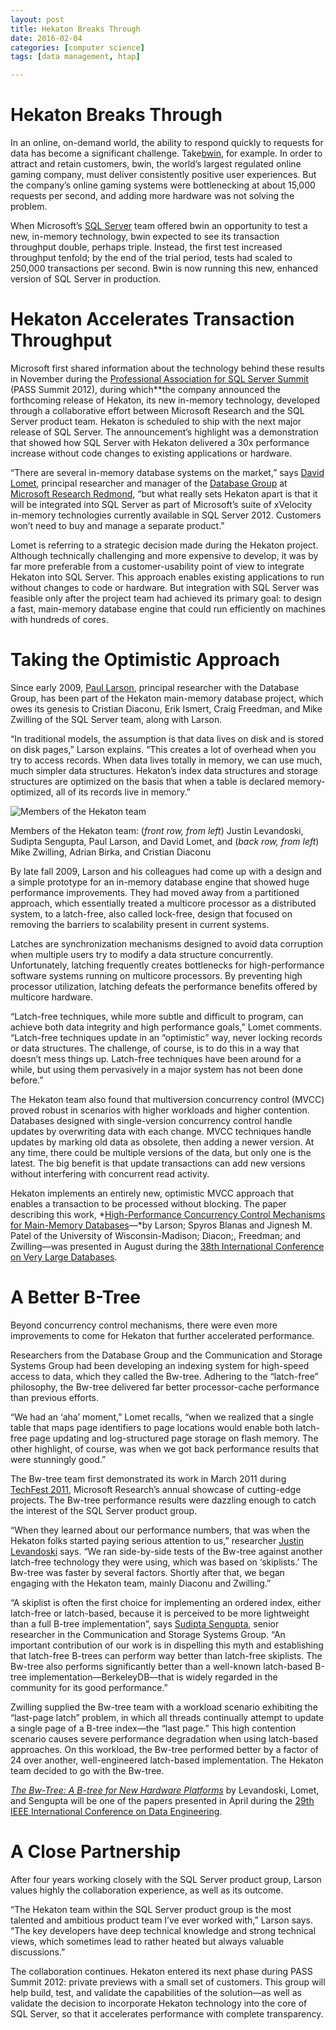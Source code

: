 ```yaml
---
layout: post
title: Hekaton Breaks Through 
date: 2016-02-04
categories: [computer science]
tags: [data management, htap]

---
```

# Hekaton Breaks Through


In an online, on-demand world, the ability to respond quickly to
requests for data has become a significant challenge.
Take[bwin](http://blogs.technet.com/b/dataplatforminsider/archive/2012/12/11/how-fast-is-project-codenamed-hekaton-it-s-wicked-fast.aspx),
for example. In order to attract and retain customers, bwin, the world’s
largest regulated online gaming company, must deliver consistently
positive user experiences. But the company’s online gaming systems were
bottlenecking at about 15,000 requests per second, and adding more
hardware was not solving the problem.

When Microsoft’s [SQL
Server](http://www.microsoft.com/sqlserver/en/us/default.aspx) team
offered bwin an opportunity to test a new, in-memory technology, bwin
expected to see its transaction throughput double, perhaps triple.
Instead, the first test increased throughput tenfold; by the end of the
trial period, tests had scaled to 250,000 transactions per second. Bwin
is now running this new, enhanced version of SQL Server in production.

Hekaton Accelerates Transaction Throughput
==========================================

Microsoft first shared information about the technology behind these
results in November during the [Professional Association for SQL Server
Summit](http://www.sqlpass.org/summit/2012/) (PASS Summit 2012), during
which**the company announced the forthcoming release of Hekaton, its new
in-memory technology, developed through a collaborative effort between
Microsoft Research and the SQL Server product team. Hekaton is scheduled
to ship with the next major release of SQL Server. The announcement’s
highlight was a demonstration that showed how SQL Server with Hekaton
delivered a 30x performance increase without code changes to existing
applications or hardware.

“There are several in-memory database systems on the market,” says
[David Lomet](http://research.microsoft.com/en-us/people/lomet/),
principal researcher and manager of the [Database
Group](http://research.microsoft.com/en-us/groups/db/default.aspx) at
[Microsoft Research
Redmond](http://research.microsoft.com/en-us/labs/redmond/default.aspx),
“but what really sets Hekaton apart is that it will be integrated into
SQL Server as part of Microsoft’s suite of xVelocity in-memory
technologies currently available in SQL Server 2012. Customers won’t
need to buy and manage a separate product.”

Lomet is referring to a strategic decision made during the Hekaton
project. Although technically challenging and more expensive to develop,
it was by far more preferable from a customer-usability point of view to
integrate Hekaton into SQL Server. This approach enables existing
applications to run without changes to code or hardware. But integration
with SQL Server was feasible only after the project team had achieved
its primary goal: to design a fast, main-memory database engine that
could run efficiently on machines with hundreds of cores.

Taking the Optimistic Approach
==============================

Since early 2009, [Paul
Larson](http://research.microsoft.com/en-us/people/palarson/), principal
researcher with the Database Group, has been part of the Hekaton
main-memory database project, which owes its genesis to Cristian
Diaconu, Erik Ismert, Craig Freedman, and Mike Zwilling of the SQL
Server team, along with Larson.

“In traditional models, the assumption is that data lives on disk and is
stored on disk pages,” Larson explains. “This creates a lot of overhead
when you try to access records. When data lives totally in memory, we
can use much, much simpler data structures. Hekaton’s index data
structures and storage structures are optimized on the basis that when a
table is declared memory-optimized, all of its records live in memory.”

![Members of the Hekaton
team](http://research.microsoft.com/en-us/news/features/images/Hekaton_Story.png)

Members of the Hekaton team: (*front row, from
left*) Justin Levandoski, Sudipta Sengupta, Paul Larson, and David
Lomet, and (*back row, from left*) Mike Zwilling, Adrian Birka, and
Cristian Diaconu

By late fall 2009, Larson and his colleagues had come up with a design
and a simple prototype for an in-memory database engine that showed huge
performance improvements. They had moved away from a partitioned
approach, which essentially treated a multicore processor as a
distributed system, to a latch-free, also called lock-free, design that
focused on removing the barriers to scalability present in current
systems.

Latches are synchronization mechanisms designed to avoid data corruption
when multiple users try to modify a data structure concurrently.
Unfortunately, latching frequently creates bottlenecks for
high-performance software systems running on multicore processors. By
preventing high processor utilization, latching defeats the performance
benefits offered by multicore hardware.

“Latch-free techniques, while more subtle and difficult to program, can
achieve both data integrity and high performance goals,” Lomet comments.
“Latch-free techniques update in an “optimistic” way, never locking
records or data structures. The challenge, of course, is to do this in a
way that doesn’t mess things up. Latch-free techniques have been around
for a while, but using them pervasively in a major system has not been
done before.”

The Hekaton team also found that multiversion concurrency control (MVCC)
proved robust in scenarios with higher workloads and higher contention.
Databases designed with single-version concurrency control handle
updates by overwriting data with each change. MVCC techniques handle
updates by marking old data as obsolete, then adding a newer version. At
any time, there could be multiple versions of the data, but only one is
the latest. The big benefit is that update transactions can add new
versions without interfering with concurrent read activity.

Hekaton implements an entirely new, optimistic MVCC approach that
enables a transaction to be processed without blocking. The paper
describing this work, *[High-Performance Concurrency Control Mechanisms
for Main-Memory
Databases](http://vldb.org/pvldb/vol5/p298_per-akelarson_vldb2012.pdf)—*by
Larson; Spyros Blanas and Jignesh M. Patel of the University of
Wisconsin-Madison; Diacon;, Freedman; and Zwilling—was presented in
August during the [38th International Conference on Very Large
Databases](http://www.vldb2012.org/).

A Better B-Tree
===============

Beyond concurrency control mechanisms, there were even more improvements
to come for Hekaton that further accelerated performance.

Researchers from the Database Group and the Communication and Storage
Systems Group had been developing an indexing system for high-speed
access to data, which they called the Bw-tree. Adhering to the
“latch-free” philosophy, the Bw-tree delivered far better
processor-cache performance than previous efforts.

“We had an ‘aha’ moment,” Lomet recalls, “when we realized that a single
table that maps page identifiers to page locations would enable both
latch-free page updating and log-structured page storage on flash
memory. The other highlight, of course, was when we got back performance
results that were stunningly good.”

The Bw-tree team first demonstrated its work in March 2011 during
[TechFest
2011](http://research.microsoft.com/en-us/events/techfest2011/default.aspx),
Microsoft Research’s annual showcase of cutting-edge projects. The
Bw-tree performance results were dazzling enough to catch the interest
of the SQL Server product group.

“When they learned about our performance numbers, that was when the
Hekaton folks started paying serious attention to us,” researcher
[Justin
Levandoski](http://research.microsoft.com/en-us/um/people/justinle/)
says. “We ran side-by-side tests of the Bw-tree against another
latch-free technology they were using, which was based on ‘skiplists.’
The Bw-tree was faster by several factors. Shortly after that, we began
engaging with the Hekaton team, mainly Diaconu and Zwilling.”

“A skiplist is often the first choice for implementing an ordered index,
either latch-free or latch-based, because it is perceived to be more
lightweight than a full B-tree implementation”, says [Sudipta
Sengupta](http://research.microsoft.com/en-us/um/people/sudipta/),
senior researcher in the Communication and Storage Systems Group. “An
important contribution of our work is in dispelling this myth and
establishing that latch-free B-trees can perform way better than
latch-free skiplists. The Bw-tree also performs significantly better
than a well-known latch-based B-tree implementation—BerkeleyDB—that is
widely regarded in the community for its good performance.”

Zwilling supplied the Bw-tree team with a workload scenario exhibiting
the “last-page latch” problem, in which all threads continually attempt
to update a single page of a B-tree index—the “last page.” This high
contention scenario causes severe performance degradation when using
latch-based approaches. On this workload, the Bw-tree performed better
by a factor of 24 over another, well-engineered latch-based
implementation. The Hekaton team decided to go with the Bw-tree.

*[The Bw-Tree: A B-tree for New Hardware
Platforms](http://research.microsoft.com/pubs/178758/bw-tree-icde2013-cr.pdf)*
by Levandoski, Lomet, and Sengupta will be one of the papers presented
in April during the [29th IEEE International Conference on Data
Engineering](http://www.icde2013.org/index.html).

A Close Partnership
===================

After four years working closely with the SQL Server product group,
Larson values highly the collaboration experience, as well as its
outcome.

“The Hekaton team within the SQL Server product group is the most
talented and ambitious product team I’ve ever worked with,” Larson says.
“The key developers have deep technical knowledge and strong technical
views, which sometimes lead to rather heated but always valuable
discussions.”

The collaboration continues. Hekaton entered its next phase during PASS
Summit 2012: private previews with a small set of customers. This group
will help build, test, and validate the capabilities of the solution—as
well as validate the decision to incorporate Hekaton technology into the
core of SQL Server, so that it accelerates performance with complete
transparency.
